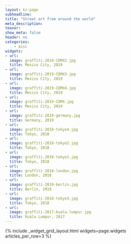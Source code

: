 ```yaml
---
layout: kz-page
subheadline: 
title: "Street art from around the world"
meta_description: 
teaser: 
show_meta: false
header: no
categories:
    - misc
widgets:
- url:
  image: graffiti-2019-CDMX2.jpg
  title: Mexico City, 2019
- url:
  image: graffiti-2019-CDMX3.jpg
  title: Mexico City, 2019
- url:
  image: graffiti-2019-CDMX4.jpg
  title: Mexico City, 2019
- url:
  image: graffiti-2019-CDMX.jpg
  title: Mexico City, 2019
- url:
  image: graffiti-2019-germany.jpg
  title: Germany, 2019
- url:
  image: graffiti-2018-tokyo4.jpg
  title: Tokyo, 2018
- url:
  image: graffiti-2018-tokyo2.jpg
  title: Tokyo, 2018
- url:
  image: graffiti-2018-tokyo1.jpg
  title: Tokyo, 2018
- url:
  image: graffiti-2018-london.jpg
  title: London, 2018
- url:
  image: graffiti-2019-berlin.jpg
  title: Berlin, 2019
- url:
  image: graffiti-2018-tokyo3.jpg
  title: Tokyo, 2018
- url:
  image: graffiti-2017-kuala-lumpur.jpg
  title: Kuala Lumpur, 2017
---
```


{% include _widget_grid_layout.html widgets=page.widgets articles_per_row=3 %}
